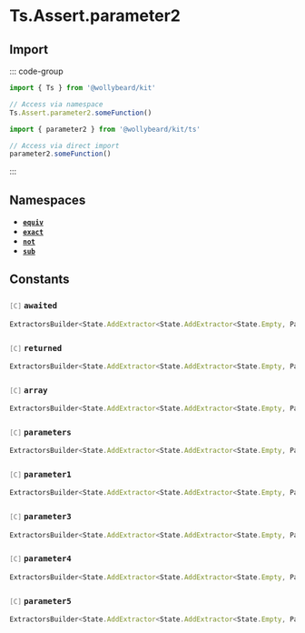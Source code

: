 # Ts.Assert.parameter2

## Import

::: code-group

```typescript [Namespace]
import { Ts } from '@wollybeard/kit'

// Access via namespace
Ts.Assert.parameter2.someFunction()
```

```typescript [Barrel]
import { parameter2 } from '@wollybeard/kit/ts'

// Access via direct import
parameter2.someFunction()
```

:::

## Namespaces

- [**`equiv`**](/api/ts/assert/parameter2/equiv)
- [**`exact`**](/api/ts/assert/parameter2/exact)
- [**`not`**](/api/ts/assert/parameter2/not)
- [**`sub`**](/api/ts/assert/parameter2/sub)

## Constants

### <span style="opacity: 0.6; font-weight: normal; font-size: 0.85em;">`[C]`</span> `awaited`

```typescript
ExtractorsBuilder<State.AddExtractor<State.AddExtractor<State.Empty, Parameter2>, Awaited$>>
```

<SourceLink href="https://github.com/jasonkuhrt/kit/blob/main/./src/utils/ts/assert/builder-generated/parameter2/$$.ts#L11" />

### <span style="opacity: 0.6; font-weight: normal; font-size: 0.85em;">`[C]`</span> `returned`

```typescript
ExtractorsBuilder<State.AddExtractor<State.AddExtractor<State.Empty, Parameter2>, Returned>>
```

<SourceLink href="https://github.com/jasonkuhrt/kit/blob/main/./src/utils/ts/assert/builder-generated/parameter2/$$.ts#L12" />

### <span style="opacity: 0.6; font-weight: normal; font-size: 0.85em;">`[C]`</span> `array`

```typescript
ExtractorsBuilder<State.AddExtractor<State.AddExtractor<State.Empty, Parameter2>, ArrayElement>>
```

<SourceLink href="https://github.com/jasonkuhrt/kit/blob/main/./src/utils/ts/assert/builder-generated/parameter2/$$.ts#L13" />

### <span style="opacity: 0.6; font-weight: normal; font-size: 0.85em;">`[C]`</span> `parameters`

```typescript
ExtractorsBuilder<State.AddExtractor<State.AddExtractor<State.Empty, Parameter2>, Parameters$>>
```

<SourceLink href="https://github.com/jasonkuhrt/kit/blob/main/./src/utils/ts/assert/builder-generated/parameter2/$$.ts#L14" />

### <span style="opacity: 0.6; font-weight: normal; font-size: 0.85em;">`[C]`</span> `parameter1`

```typescript
ExtractorsBuilder<State.AddExtractor<State.AddExtractor<State.Empty, Parameter2>, Parameter1>>
```

<SourceLink href="https://github.com/jasonkuhrt/kit/blob/main/./src/utils/ts/assert/builder-generated/parameter2/$$.ts#L15" />

### <span style="opacity: 0.6; font-weight: normal; font-size: 0.85em;">`[C]`</span> `parameter3`

```typescript
ExtractorsBuilder<State.AddExtractor<State.AddExtractor<State.Empty, Parameter2>, Parameter3>>
```

<SourceLink href="https://github.com/jasonkuhrt/kit/blob/main/./src/utils/ts/assert/builder-generated/parameter2/$$.ts#L16" />

### <span style="opacity: 0.6; font-weight: normal; font-size: 0.85em;">`[C]`</span> `parameter4`

```typescript
ExtractorsBuilder<State.AddExtractor<State.AddExtractor<State.Empty, Parameter2>, Parameter4>>
```

<SourceLink href="https://github.com/jasonkuhrt/kit/blob/main/./src/utils/ts/assert/builder-generated/parameter2/$$.ts#L17" />

### <span style="opacity: 0.6; font-weight: normal; font-size: 0.85em;">`[C]`</span> `parameter5`

```typescript
ExtractorsBuilder<State.AddExtractor<State.AddExtractor<State.Empty, Parameter2>, Parameter5>>
```

<SourceLink href="https://github.com/jasonkuhrt/kit/blob/main/./src/utils/ts/assert/builder-generated/parameter2/$$.ts#L18" />
